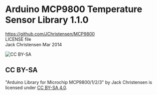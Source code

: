 # Arduino MCP9800 Temperature Sensor Library 1.1.0
https://github.com/JChristensen/MCP9800  
LICENSE file  
Jack Christensen Mar 2014  

![CC BY-SA](http://mirrors.creativecommons.org/presskit/buttons/88x31/png/by-sa.png)
## CC BY-SA
"Arduino Library for Microchip MCP9800/1/2/3" by Jack Christensen is licensed under [CC BY-SA 4.0](http://creativecommons.org/licenses/by-sa/4.0/).
